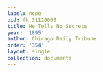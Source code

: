 ```yaml
---
label: nope
pid: fk_31120065
title: He Tells No Secrets
year: '1895'
author: Chicago Daily Tribune
order: '354'
layout: single
collection: documents
---
```

